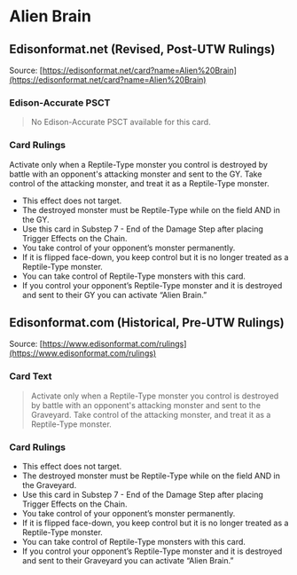 # Alien Brain

## Edisonformat.net (Revised, Post-UTW Rulings)

Source: [https://edisonformat.net/card?name=Alien%20Brain](https://edisonformat.net/card?name=Alien%20Brain)

### Edison-Accurate PSCT

> No Edison-Accurate PSCT available for this card.

### Card Rulings

Activate only when a Reptile-Type monster you control is destroyed by battle with an opponent's attacking monster and sent to the GY. Take control of the attacking monster, and treat it as a Reptile-Type monster.
*   This effect does not target.
*   The destroyed monster must be Reptile-Type while on the field AND in the GY.
*   Use this card in Substep 7 - End of the Damage Step after placing Trigger Effects on the Chain.
*   You take control of your opponent’s monster permanently.
*   If it is flipped face-down, you keep control but it is no longer treated as a Reptile-Type monster.
*   You can take control of Reptile-Type monsters with this card.
*   If you control your opponent’s Reptile-Type monster and it is destroyed and sent to their GY you can activate “Alien Brain.”


## Edisonformat.com (Historical, Pre-UTW Rulings)

Source: [https://www.edisonformat.com/rulings](https://www.edisonformat.com/rulings)

### Card Text

> Activate only when a Reptile-Type monster you control is destroyed by battle with an opponent's attacking monster and sent to the Graveyard. Take control of the attacking monster, and treat it as a Reptile-Type monster.

### Card Rulings

*   This effect does not target.
*   The destroyed monster must be Reptile-Type while on the field AND in the Graveyard.
*   Use this card in Substep 7 - End of the Damage Step after placing Trigger Effects on the Chain.
*   You take control of your opponent’s monster permanently.
*   If it is flipped face-down, you keep control but it is no longer treated as a Reptile-Type monster.
*   You can take control of Reptile-Type monsters with this card.
*   If you control your opponent’s Reptile-Type monster and it is destroyed and sent to their Graveyard you can activate “Alien Brain.”


